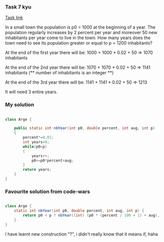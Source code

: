 ### Task 7 kyu

[Task link](https://www.codewars.com/kata/563b662a59afc2b5120000c6)

In a small town the population is p0 = 1000 at the beginning of a year. The population regularly increases by 2 percent per year and moreover 50 new inhabitants per year come to live in the town. How many years does the town need to see its population greater or equal to p = 1200 inhabitants?

At the end of the first year there will be:
1000 + 1000 * 0.02 + 50 => 1070 inhabitants

At the end of the 2nd year there will be:
1070 + 1070 * 0.02 + 50 => 1141 inhabitants (** number of inhabitants is an integer **)

At the end of the 3rd year there will be:
1141 + 1141 * 0.02 + 50 => 1213

It will need 3 entire years.


### My solution

```Java

class Arge {

    public static int nbYear(int p0, double percent, int aug, int p)
    {
        percent*=0.01;
        int years=0;
        while(p0<p)
        {
            years++;
            p0+=p0*percent+aug;
        }
        return years;
    }
}

```

### Favourite solution from code-wars

```Java

class Arge {
    static int nbYear(int p0, double percent, int aug, int p) {
        return p0 < p ? nbYear((int) (p0 * (percent / 100 + 1) + aug), percent, aug, p) + 1 : 0;
    }
}

```

I have learnt new construction "?", i didn't really know that it means if, haha

